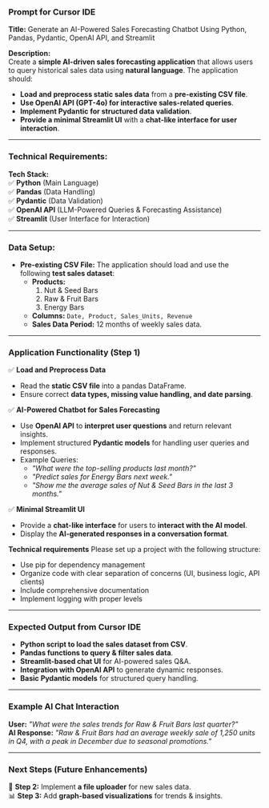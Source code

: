 
### **Prompt for Cursor IDE**
**Title:** Generate an AI-Powered Sales Forecasting Chatbot Using Python, Pandas, Pydantic, OpenAI API, and Streamlit  

**Description:**  
Create a **simple AI-driven sales forecasting application** that allows users to query historical sales data using **natural language**. The application should:  
- **Load and preprocess static sales data** from a **pre-existing CSV file**.  
- **Use OpenAI API (GPT-4o) for interactive sales-related queries**.  
- **Implement Pydantic for structured data validation**.  
- **Provide a minimal Streamlit UI** with a **chat-like interface for user interaction**.  

---

### **Technical Requirements:**  
**Tech Stack:**  
✅ **Python** (Main Language)  
✅ **Pandas** (Data Handling)  
✅ **Pydantic** (Data Validation)  
✅ **OpenAI API** (LLM-Powered Queries & Forecasting Assistance)  
✅ **Streamlit** (User Interface for Interaction)  

---

### **Data Setup:**  
- **Pre-existing CSV File:** The application should load and use the following **test sales dataset**:  
  - **Products:**  
    1. Nut & Seed Bars  
    2. Raw & Fruit Bars  
    3. Energy Bars  
  - **Columns:** `Date, Product, Sales_Units, Revenue`  
  - **Sales Data Period:** 12 months of weekly sales data.  

---

### **Application Functionality (Step 1)**
✅ **Load and Preprocess Data**  
   - Read the **static CSV file** into a pandas DataFrame.  
   - Ensure correct **data types, missing value handling, and date parsing**.  

✅ **AI-Powered Chatbot for Sales Forecasting**  
   - Use **OpenAI API** to **interpret user questions** and return relevant insights.  
   - Implement structured **Pydantic models** for handling user queries and responses.  
   - Example Queries:  
     - *"What were the top-selling products last month?"*  
     - *"Predict sales for Energy Bars next week."*  
     - *"Show me the average sales of Nut & Seed Bars in the last 3 months."*  

✅ **Minimal Streamlit UI**  
   - Provide a **chat-like interface** for users to **interact with the AI model**.  
   - Display the **AI-generated responses in a conversation format**.  

**Technical requirements**
Please set up a project with the following structure:
- Use pip for dependency management
- Organize code with clear separation of concerns (UI, business logic, API clients)
- Include comprehensive documentation
- Implement logging with proper levels

---

### **Expected Output from Cursor IDE**
- **Python script to load the sales dataset from CSV**.  
- **Pandas functions to query & filter sales data**.  
- **Streamlit-based chat UI** for AI-powered sales Q&A.  
- **Integration with OpenAI API** to generate dynamic responses.  
- **Basic Pydantic models** for structured query handling.  

---

### **Example AI Chat Interaction**
**User:** *"What were the sales trends for Raw & Fruit Bars last quarter?"*  
**AI Response:** *"Raw & Fruit Bars had an average weekly sale of 1,250 units in Q4, with a peak in December due to seasonal promotions."*  

---

### **Next Steps (Future Enhancements)**
🚀 **Step 2:** Implement **a file uploader** for new sales data.  
📊 **Step 3:** Add **graph-based visualizations** for trends & insights.  

